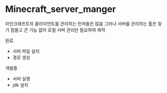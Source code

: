 # Minecraft_server_manger

마인크래프트의 클라이언트를 관리하는 런쳐들은 많음 
그러나 서버를 관리하는 툴은 찾기 힘들고 큰 기능 없이 로컬 서버 관리만 필요하여 제작

완료
- 서버 파일 설치
- 경로 생성

개발중
- 서버 실행
- jdk 설치
